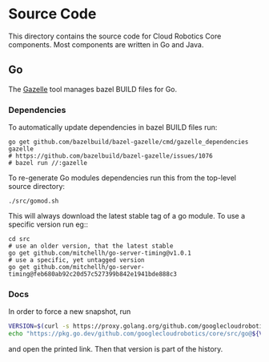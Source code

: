 # Source Code

This directory contains the source code for Cloud Robotics Core components. Most
components are written in Go and Java.

## Go

The [Gazelle](https://github.com/bazelbuild/bazel-gazelle) tool manages bazel
BUILD files for Go.

### Dependencies

To automatically update dependencies in bazel BUILD files run:

```
go get github.com/bazelbuild/bazel-gazelle/cmd/gazelle_dependencies
gazelle
# https://github.com/bazelbuild/bazel-gazelle/issues/1076
# bazel run //:gazelle
```

To re-generate Go modules dependencies run this from the top-level source
directory:

```
./src/gomod.sh
```

This will always download the latest stable tag of a go module. To use a
specific version run eg::

```
cd src
# use an older version, that the latest stable
go get github.com/mitchellh/go-server-timing@v1.0.1
# use a specific, yet untagged version
go get github.com/mitchellh/go-server-timing@feb680ab92c20d57c527399b842e1941bde888c3
```

### Docs

In order to force a new snapshot, run
```bash
VERSION=$(curl -s https://proxy.golang.org/github.com/googlecloudrobotics/core/@latest | jq -r ".Version")
echo "https://pkg.go.dev/github.com/googlecloudrobotics/core/src/go@${VERSION}"
```
and open the printed link. Then that version is part of the history.

